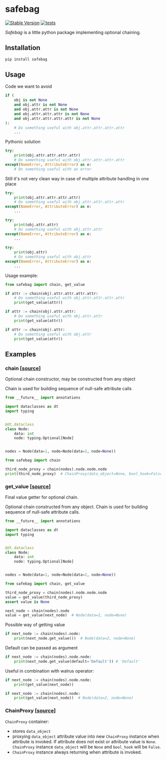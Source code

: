 # safebag
[![Stable Version](https://img.shields.io/pypi/v/safebag?color=black)](https://pypi.org/project/safebag/)
[![tests](https://github.com/galeNightIn/safebag/workflows/tests/badge.svg)](https://github.com/galeNightIn/safebag)

_Safebag_ is a little python package implementing optional chaining.

## Installation

```bash
pip install safebag
```

## Usage

Code we want to avoid

```python
if (
    obj is not None 
    and obj.attr is not None 
    and obj.attr.attr is not None 
    and obj.attr.attr.attr is not None 
    and obj.attr.attr.attr.attr is not None
):
    # Do something useful with obj.attr.attr.attr.attr
    ...
```

Pythonic solution

```python
try:
    print(obj.attr.attr.attr.attr)
    # Do something useful with obj.attr.attr.attr.attr
except(NameError, AttributeError) as e:
    # Do something useful with an error
```

Still it's not very clean way in case of multiple attribute handling in one place
```python
try:
    print(obj.attr.attr.attr.attr)
    # Do something useful with obj.attr.attr.attr.attr
except(NameError, AttributeError) as e:
    ...

try:
    print(obj.attr.attr)
    # Do something useful with obj.attr.attr
except(NameError, AttributeError) as e:
    ...
    
try:
    print(obj.attr)
    # Do something useful with obj.attr
except(NameError, AttributeError) as e:
    ...
```

Usage example:
```python
from safebag import chain, get_value

if attr := chain(obj).attr.attr.attr.attr:
    # Do something useful with obj.attr.attr.attr.attr
    print(get_value(attr))

if attr := chain(obj).attr.attr:
    # Do something useful with obj.attr.attr
    print(get_value(attr))

if attr := chain(obj).attr:
    # Do something useful with obj.attr
    print(get_value(attr))
```


## Examples

### chain [[source](https://github.com/galeNightIn/safebag/blob/69e241022b85b3f4566556f3e3e956d5a750eb20/safebag/_methods.py#L9)]

Optional chain constructor, may be constructed from any object

Chain is used for building sequence of null-safe attribute calls

```python
from __future__ import annotations

import dataclasses as dt
import typing


@dt.dataclass
class Node:
    data: int
    node: typing.Optional[Node]


nodes = Node(data=1, node=Node(data=2, node=None))

from safebag import chain

third_node_proxy = chain(nodes).node.node.node
print(third_node_proxy)  # ChainProxy(data_object=None, bool_hook=False)
```

### get_value [[source](https://github.com/galeNightIn/safebag/blob/69e241022b85b3f4566556f3e3e956d5a750eb20/safebag/_methods.py#L39)]

Final value getter for optional chain.

Optional chain constructed from any object. Chain is used for building sequence of null-safe attribute calls.

```python
from __future__ import annotations

import dataclasses as dt
import typing


@dt.dataclass
class Node:
    data: int
    node: typing.Optional[Node]


nodes = Node(data=1, node=Node(data=2, node=None))

from safebag import chain, get_value

third_node_proxy = chain(nodes).node.node.node
value = get_value(third_node_proxy)
assert value is None

next_node = chain(nodes).node
value = get_value(next_node)  # Node(data=2, node=None)
```

Possible way of getting value
```python
if next_node := chain(nodes).node:
    print(next_node.get_value())  # Node(data=2, node=None)
```

Default can be passed as argument
```python
if next_node := chain(nodes).node.node:
    print(next_node.get_value(default='Default')) # 'Default'
```


Useful in combination with walrus operator:

```python
if next_node := chain(nodes).node.node:
    print(get_value(next_node))

if next_node := chain(nodes).node:
    print(get_value(next_node))  # Node(data=2, node=None)
```

### ChainProxy [[source](https://github.com/galeNightIn/safebag/blob/69e241022b85b3f4566556f3e3e956d5a750eb20/safebag/_chain_proxy.py#L11)]

`ChainProxy` container:
* stores `data_object`
* proxying `data_object` attribute value into new `ChainProxy` instance
when attribute is invoked. If attribute does not exist or attribute value is `None`.
`ChainProxy` instance `data_object` will be `None` and `bool_hook` will be `False`.
* `ChainProxy` instance always returning when attribute is invoked.
